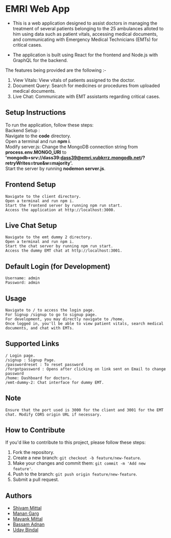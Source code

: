<h1>EMRI Web App</h1>

- This is a web application designed to assist doctors in managing the treatment of several patients belonging to the 25 ambulances alloted to him using data such as patient vitals, accessing medical documents, and communicating with Emergency Medical Technicians (EMTs) for critical cases.

- The application is built using React for the frontend and Node.js with GraphQL for the backend.

The features being provided are the following :-

1. View Vitals: View vitals of patients assigned to the doctor.
2. Document Query: Search for medicines or procedures from uploaded medical documents.
3. Live Chat: Communicate with EMT assistants regarding critical cases.

<h2>Setup Instructions</h2>

To run the application, follow these steps:<br>
Backend Setup :<br>
Navigate to the **code** directory.<br>
Open a terminal and run **npm i**.<br>
Modify server.js:
Change the MongoDB connection string from **process.env.MONGO_URI** to <br> **'mongodb+srv://dass39:dass39@emri.vubkrrz.mongodb.net/?retryWrites=true&w=majority'.**<br>
Start the server by running **nodemon server.js**.<br>

<h2>Frontend Setup</h2>

    Navigate to the client directory.
    Open a terminal and run npm i.
    Start the frontend server by running npm run start.
    Access the application at http://localhost:3000.

<h2>Live Chat Setup</h2>

    Navigate to the emt dummy 2 directory.
    Open a terminal and run npm i.
    Start the chat server by running npm run start.
    Access the dummy EMT chat at http://localhost:3001.

<h2>Default Login (for Development)</h2>

    Username: admin
    Password: admin

<h2>Usage</h2>

    Navigate to / to access the login page.
    For Signup /signup to go to signup page.
    For development, you may directly navigate to /home.
    Once logged in, you'll be able to view patient vitals, search medical documents, and chat with EMTs.

<h2>Supported Links</h2>

    / Login page.
    /signup : Signup Page.
    /passwordreset : To reset password
    /forgotpassword : Opens after clicking on link sent on Email to change password
    /home: Dashboard for doctors.
    /emt-dummy-2: Chat interface for dummy EMT.

<h2>Note</h2>

    Ensure that the port used is 3000 for the client and 3001 for the EMT chat. Modify CORS origin URL if necessary.

## How to Contribute

If you'd like to contribute to this project, please follow these steps:
1. Fork the repository.
2. Create a new branch: `git checkout -b feature/new-feature`.
3. Make your changes and commit them: `git commit -m 'Add new feature'`.
4. Push to the branch: `git push origin feature/new-feature`.
5. Submit a pull request.

## Authors

- [Shivam Mittal](https://github.com/mittalshivam2709)
- [Manan Garg](https://github.com/manangarg21)
- [Mayank Mittal](https://github.com/mayankmittal29)
- [Bassam Adnan](https://github.com/bassamadnan)
- [Uday Bindal](https://github.com/udaybindal01)
